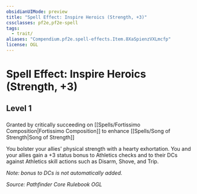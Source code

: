 ```yaml
---
obsidianUIMode: preview
title: "Spell Effect: Inspire Heroics (Strength, +3)"
cssclasses: pf2e,pf2e-spell
tags:
  - trait/
aliases: "Compendium.pf2e.spell-effects.Item.8XaSpienzVXLmcfp"
license: OGL
---
```

# Spell Effect: Inspire Heroics (Strength, +3)
## Level 1
### 






Granted by critically succeeding on [[Spells/Fortissimo Composition|Fortissimo Composition]] to enhance [[Spells/Song of Strength|Song of Strength]]

You bolster your allies' physical strength with a hearty exhortation. You and your allies gain a +3 status bonus to Athletics checks and to their DCs against Athletics skill actions such as Disarm, Shove, and Trip.

_Note: bonus to DCs is not automatically added._

*Source: Pathfinder Core Rulebook*
*OGL*